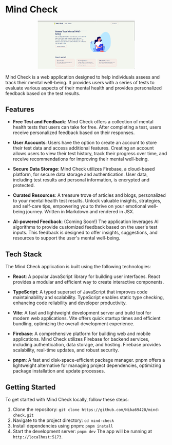 # Mind Check

<p align="center">
    <img src="./public/thumbnail.PNG" width="60%" />
</p>

Mind Check is a web application designed to help individuals assess and track their mental well-being. It provides users with a series of tests to evaluate various aspects of their mental health and provides personalized feedback based on the test results.

## Features

- **Free Test and Feedback**: Mind Check offers a collection of mental health tests that users can take for free. After completing a test, users receive personalized feedback based on their responses.

- **User Accounts**: Users have the option to create an account to store their test data and access additional features. Creating an account allows users to view their test history, track their progress over time, and receive recommendations for improving their mental well-being.

- **Secure Data Storage**: Mind Check utilizes Firebase, a cloud-based platform, for secure data storage and authentication. User data, including test results and personal information, is encrypted and protected.

- **Curated Resources**: A treasure trove of articles and blogs, personalized to your mental health test results. Unlock valuable insights, strategies, and self-care tips, empowering you to thrive on your emotional well-being journey. Written in Markdown and rendered in JSX.

- **AI-powered Feedback**: (Coming Soon!) The application leverages AI algorithms to provide customized feedback based on the user's test inputs. This feedback is designed to offer insights, suggestions, and resources to support the user's mental well-being.

## Tech Stack

The Mind Check application is built using the following technologies:

- **React**: A popular JavaScript library for building user interfaces. React provides a modular and efficient way to create interactive components.

- **TypeScript**: A typed superset of JavaScript that improves code maintainability and scalability. TypeScript enables static type checking, enhancing code reliability and developer productivity.

- **Vite**: A fast and lightweight development server and build tool for modern web applications. Vite offers quick startup times and efficient bundling, optimizing the overall development experience.

- **Firebase**: A comprehensive platform for building web and mobile applications. Mind Check utilizes Firebase for backend services, including authentication, data storage, and hosting. Firebase provides scalability, real-time updates, and robust security.

- **pnpm**: A fast and disk-space-efficient package manager. pnpm offers a lightweight alternative for managing project dependencies, optimizing package installation and update processes.

## Getting Started

To get started with Mind Check locally, follow these steps:

1. Clone the repository: `git clone https://github.com/Nika69420/mind-check.git`
2. Navigate to the project directory: `cd mind-check`
3. Install dependencies using pnpm: `pnpm install`
4. Start the development server: `pnpm dev`
   The app will be running at `http://localhost:5173`.
